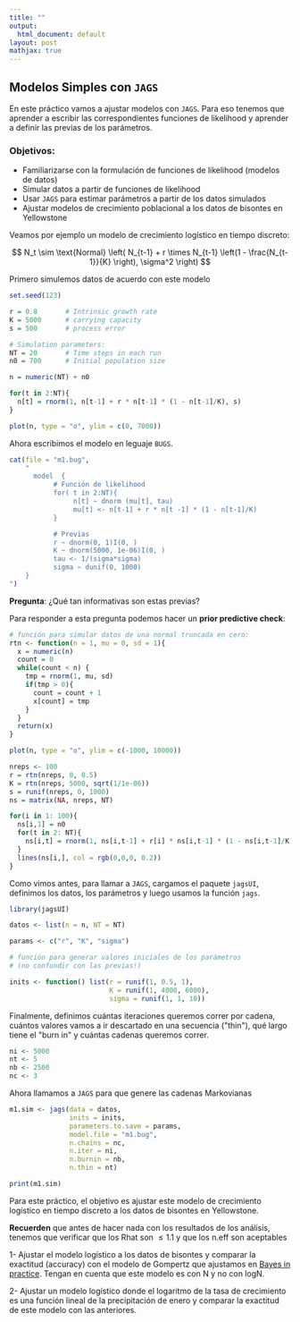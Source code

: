 ```yaml
---
title: ""
output:
  html_document: default
layout: post
mathjax: true
---
```


## Modelos Simples con `JAGS`

En este práctico vamos a ajustar modelos con `JAGS`. Para eso tenemos que aprender a escribir las correspondientes funciones de likelihood y aprender a definir las previas de los parámetros. 

### Objetivos:

- Familiarizarse con la formulación de funciones de likelihood (modelos de datos)
- Simular datos a partir de funciones de likelihood
- Usar `JAGS` para estimar parámetros a partir de los datos simulados
- Ajustar modelos de crecimiento poblacional a los datos de bisontes en Yellowstone


Veamos por ejemplo un modelo de crecimiento logístico en tiempo discreto:

$$
N_t \sim \text{Normal} \left( N_{t-1} + r \times N_{t-1} \left(1 - \frac{N_{t-1}}{K} \right), \sigma^2 \right)
$$

Primero simulemos datos de acuerdo con este modelo

```R
set.seed(123)

r = 0.8       # Intrinsic growth rate
K = 5000      # carrying capacity
s = 500       # process error

# Simulation parameters:
NT = 20       # Time steps in each run
n0 = 700      # Initial population size

n = numeric(NT) + n0   

for(t in 2:NT){      
  n[t] = rnorm(1, n[t-1] + r * n[t-1] * (1 - n[t-1]/K), s)
}

plot(n, type = "o", ylim = c(0, 7000))

```

Ahora escribimos el modelo en leguaje `BUGS`.

```R
cat(file = "m1.bug",
    "
      model  {
           # Función de likelihood
           for( t in 2:NT){
                n[t] ~ dnorm (mu[t], tau) 
                mu[t] <- n[t-1] + r * n[t -1] * (1 - n[t-1]/K)
           }

           # Previas
           r ~ dnorm(0, 1)I(0, ) 
           K ~ dnorm(5000, 1e-06)I(0, )
           tau <- 1/(sigma*sigma) 
           sigma ~ dunif(0, 1000)
    }
")

```

**Pregunta**: ¿Qué tan informativas son estas previas?  

Para responder a esta pregunta podemos hacer un **prior predictive check**:

```R
# función para simular datos de una normal truncada en cero:
rtn <- function(n = 1, mu = 0, sd = 1){
  x = numeric(n)
  count = 0
  while(count < n) {
    tmp = rnorm(1, mu, sd)
    if(tmp > 0){
      count = count + 1
      x[count] = tmp
    }
  }
  return(x)
}

plot(n, type = "o", ylim = c(-1000, 10000))

nreps <- 100
r = rtn(nreps, 0, 0.5)
K = rtn(nreps, 5000, sqrt(1/1e-06))
s = runif(nreps, 0, 1000)
ns = matrix(NA, nreps, NT)

for(i in 1: 100){
  ns[i,1] = n0   
  for(t in 2: NT){      
    ns[i,t] = rnorm(1, ns[i,t-1] + r[i] * ns[i,t-1] * (1 - ns[i,t-1]/K[i]), s[i])
  }
  lines(ns[i,], col = rgb(0,0,0, 0.2))
}

```

Como vimos antes, para llamar a `JAGS`, cargamos el paquete `jagsUI`, definimos los datos, los parámetros y luego usamos la función `jags`. 

```R
library(jagsUI)

datos <- list(n = n, NT = NT)

params <- c("r", "K", "sigma")

# función para generar valores iniciales de los parámetros 
# (no confundir con las previas!)

inits <- function() list(r = runif(1, 0.5, 1), 
                         K = runif(1, 4000, 6000), 
                         sigma = runif(1, 1, 10))
```

Finalmente, definimos cuántas iteraciones queremos correr por cadena, cuántos valores vamos a ir descartado en una secuencia ("thin"), qué largo tiene el "burn in" y cuántas cadenas queremos correr.

```R
ni <- 5000  
nt <- 5     
nb <- 2500   
nc <- 3  

```

Ahora llamamos a `JAGS` para que genere las cadenas Markovianas

```R
m1.sim <- jags(data = datos, 
               inits = inits, 
               parameters.to.save = params, 
               model.file = "m1.bug", 
               n.chains = nc, 
               n.iter = ni, 
               n.burnin = nb, 
               n.thin = nt)

print(m1.sim)

```

Para este práctico, el objetivo es ajustar este modelo de crecimiento logístico en tiempo discreto a los datos de bisontes en Yellowstone. 

**Recuerden** que antes de hacer nada con los resultados de los análisis, tenemos que verificar que los Rhat son $\leq 1.1$ y que los n.eff son aceptables

1- Ajustar el modelo logístico a los datos de bisontes y comparar la exactitud (accuracy) con el modelo de Gompertz que ajustamos en [Bayes in practice](lectures/Bayes_in_practice). Tengan en cuenta que este modelo es con N y no con logN.

2- Ajustar un modelo logístico donde el logaritmo de la tasa de crecimiento es una función lineal de la precipitación de enero y comparar la exactitud de este modelo con las anteriores.
